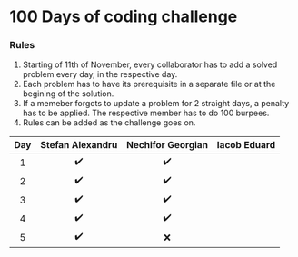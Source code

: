 # 100 Days of coding challenge

### Rules
1. Starting of 11th of November, every collaborator has to add a solved problem every day, in the respective day.
2. Each problem has to have its prerequisite in a separate file or at the begining of the solution.
3. If a memeber forgots to update a problem for 2 straight days, a penalty has to be applied. The respective member has to do 100 burpees.
4. Rules can be added as the challenge goes on.


| Day | Stefan Alexandru | Nechifor Georgian | Iacob Eduard |
| :---: | :---: | :---: | :---: |
| 1 | :heavy_check_mark: | :heavy_check_mark: |
| 2 | :heavy_check_mark: | :heavy_check_mark: |
| 3 | :heavy_check_mark: | :heavy_check_mark: |
| 4 | :heavy_check_mark: | :heavy_check_mark: |
| 5 | :heavy_check_mark: | :x: |
